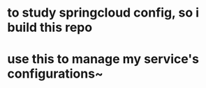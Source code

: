 # to study springcloud config, so i build this repo

# use this to manage my service's configurations~
